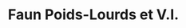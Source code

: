 ---
title: "Faun Poids-Lourds et V.I."
url: /flassans-sur-issole/faun-poids-lourds-et-v-i/
shop: Autowerkstatt
---